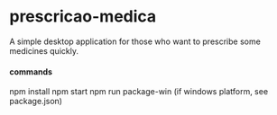 # prescricao-medica
A simple desktop application for those who want to prescribe some medicines quickly.

#### commands #####

npm install
npm start
npm run package-win (if windows platform, see package.json)

